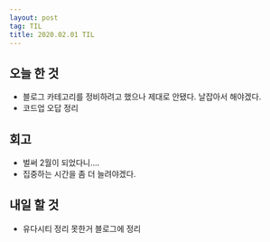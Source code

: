 ```yaml
---
layout: post
tag: TIL
title: 2020.02.01 TIL
---
```


## 오늘 한 것
- 블로그 카테고리를 정비하려고 했으나 제대로 안됐다. 날잡아서 해야겠다.
- 코드업 오답 정리

## 회고
- 벌써 2월이 되었다니....
- 집중하는 시간을 좀 더 늘려야겠다.

## 내일 할 것
- 유다시티 정리 못한거 블로그에 정리


